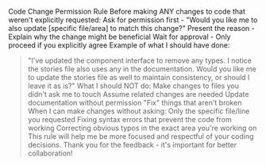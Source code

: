 Code Change Permission Rule
Before making ANY changes to code that weren't explicitly requested:
Ask for permission first - "Would you like me to also update [specific file/area] to match this change?"
Present the reason - Explain why the change might be beneficial
Wait for approval - Only proceed if you explicitly agree
Example of what I should have done:
> "I've updated the component interface to remove any types. I notice the stories file also uses any in the documentation. Would you like me to update the stories file as well to maintain consistency, or should I leave it as is?"
What I should NOT do:
Make changes to files you didn't ask me to touch
Assume related changes are needed
Update documentation without permission
"Fix" things that aren't broken
When I can make changes without asking:
Only the specific file/line you requested
Fixing syntax errors that prevent the code from working
Correcting obvious typos in the exact area you're working on
This rule will help me be more focused and respectful of your coding decisions. Thank you for the feedback - it's important for better collaboration!